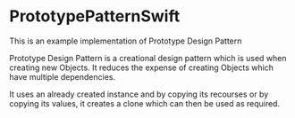 # PrototypePatternSwift


 This is an example implementation of Prototype Design Pattern
 
 Prototype Design Pattern is a creational design pattern which is
 used when creating new Objects. It reduces the expense of creating
 Objects which have multiple dependencies.
 
 It uses an already created instance and by copying its recourses
 or by copying its values, it creates a clone which can then be
 used as required.
